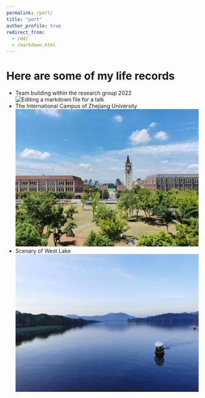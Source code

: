 ```yaml
---
permalink: /port/
title: "port"
author_profile: true
redirect_from: 
  - /md/
  - /markdown.html
---
```

Here are some of my life records
======
* Team building within the research group 2022
![Editing a markdown file for a talk](/images/teamBuilding.png)
* The International Campus of Zhejiang University
![Editing a markdown file for a talk](/images/iZJU.png)
* Scenary of West Lake
![Editing a markdown file for a talk](/images/westLake.png)
